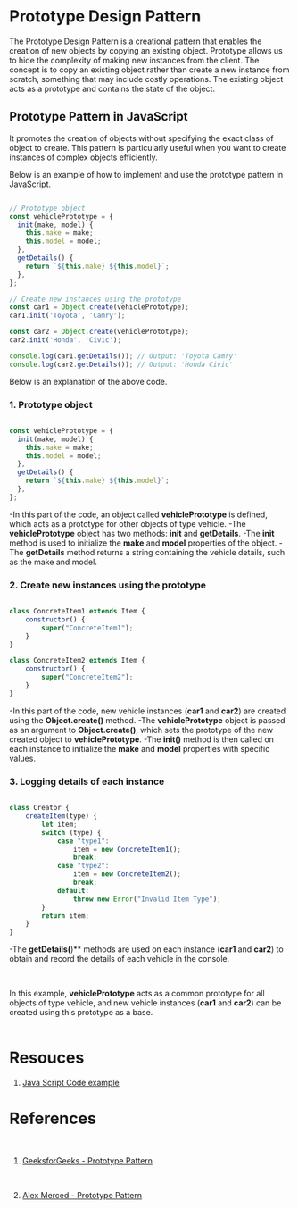 # Prototype Design Pattern


The Prototype Design Pattern is a creational pattern that enables the creation of new objects by copying an existing object. Prototype allows us to hide the complexity of making new instances from the client. The concept is to copy an existing object rather than create a new instance from scratch, something that may include costly operations. The existing object acts as a prototype and contains the state of the object.

## Prototype Pattern in JavaScript

It promotes the creation of objects without specifying the exact class of object to create. This pattern is particularly useful when you want to create instances of complex objects efficiently.

Below is an example of how to implement and use the prototype pattern in JavaScript.

```javascript

// Prototype object
const vehiclePrototype = {
  init(make, model) {
    this.make = make;
    this.model = model;
  },
  getDetails() {
    return `${this.make} ${this.model}`;
  },
};

// Create new instances using the prototype
const car1 = Object.create(vehiclePrototype);
car1.init('Toyota', 'Camry');

const car2 = Object.create(vehiclePrototype);
car2.init('Honda', 'Civic');

console.log(car1.getDetails()); // Output: 'Toyota Camry'
console.log(car2.getDetails()); // Output: 'Honda Civic'

```

Below is an explanation of the above code.
<br>

### 1. Prototype object

```javascript

const vehiclePrototype = {
  init(make, model) {
    this.make = make;
    this.model = model;
  },
  getDetails() {
    return `${this.make} ${this.model}`;
  },
};

```

-In this part of the code, an object called **vehiclePrototype** is defined, which acts as a prototype for other objects of type vehicle.
-The **vehiclePrototype** object has two methods: **init** and **getDetails**.
-The **init** method is used to initialize the **make** and **model** properties of the object.
-The **getDetails** method returns a string containing the vehicle details, such as the make and model.



### 2. Create new instances using the prototype

```Javascript

class ConcreteItem1 extends Item {
    constructor() {
        super("ConcreteItem1");
    }
}

class ConcreteItem2 extends Item {
    constructor() {
        super("ConcreteItem2");
    }
}

```

-In this part of the code, new vehicle instances (**car1** and **car2**) are created using the **Object.create()** method.
-The **vehiclePrototype** object is passed as an argument to **Object.create()**, which sets the prototype of the new created object to **vehiclePrototype**.
-The **init()** method is then called on each instance to initialize the **make** and **model** properties with specific values.



### 3. Logging details of each instance

```Javascript

class Creator {
    createItem(type) {
        let item;
        switch (type) {
            case "type1":
                item = new ConcreteItem1();
                break;
            case "type2":
                item = new ConcreteItem2();
                break;
            default:
                throw new Error("Invalid Item Type");
        }
        return item;
    }
}


```

-The **getDetails(**)** methods are used on each instance (**car1** and **car2**) to obtain and record the details of each vehicle in the console.


<br>

In this example, **vehiclePrototype** acts as a common prototype for all objects of type vehicle, and new vehicle instances (**car1** and **car2**) can be created using this prototype as a base.
<br>
<br>

# Resouces

1. [Java Script Code example](./Prototype.js)  

# References

<br>

1. [GeeksforGeeks - Prototype Pattern](https://www.geeksforgeeks.org/prototype-design-pattern/)

<br>

2. [Alex Merced - Prototype Pattern](https://dev.to/alexmercedcoder/oop-design-patterns-in-javascript-3i98)
